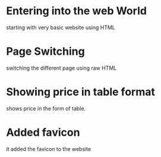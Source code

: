 # Entering into the web World 
starting with very basic website using HTML

# Page Switching
switching the different page using raw HTML

# Showing price in table format
shows price in the form of table.

# Added favicon 
it added the favicon to the website
